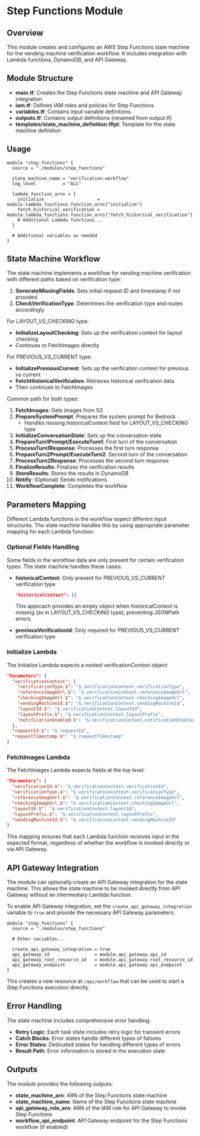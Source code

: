# Step Functions Module


## Overview
This module creates and configures an AWS Step Functions state machine for the vending machine verification workflow. It includes integration with Lambda functions, DynamoDB, and API Gateway.

## Module Structure

- **main.tf**: Creates the Step Functions state machine and API Gateway integration
- **iam.tf**: Defines IAM roles and policies for Step Functions
- **variables.tf**: Contains input variable definitions
- **outputs.tf**: Contains output definitions (renamed from output.tf)
- **templates/state_machine_definition.tftpl**: Template for the state machine definition

## Usage

```hcl
module "step_functions" {
  source = "./modules/step_functions"
  
  state_machine_name = "verification-workflow"
  log_level          = "ALL"
  
  lambda_function_arns = {
    initialize                    = module.lambda_functions.function_arns["initialize"]
    fetch_historical_verification = module.lambda_functions.function_arns["fetch_historical_verification"]
    # Additional Lambda functions...
  }
  
  # Additional variables as needed
}
```

## State Machine Workflow

The state machine implements a workflow for vending machine verification with different paths based on verification type:

1. **GenerateMissingFields**: Sets initial request ID and timestamp if not provided
2. **CheckVerificationType**: Determines the verification type and routes accordingly

For LAYOUT_VS_CHECKING type:
- **InitializeLayoutChecking**: Sets up the verification context for layout checking
- Continues to FetchImages directly

For PREVIOUS_VS_CURRENT type:
- **InitializePreviousCurrent**: Sets up the verification context for previous vs current
- **FetchHistoricalVerification**: Retrieves historical verification data
- Then continues to FetchImages

Common path for both types:
1. **FetchImages**: Gets images from S3
2. **PrepareSystemPrompt**: Prepares the system prompt for Bedrock
   - Handles missing historicalContext field for LAYOUT_VS_CHECKING type
3. **InitializeConversationState**: Sets up the conversation state
4. **PrepareTurn1Prompt/ExecuteTurn1**: First turn of the conversation
5. **ProcessTurn1Response**: Processes the first turn response
6. **PrepareTurn2Prompt/ExecuteTurn2**: Second turn of the conversation
7. **ProcessTurn2Response**: Processes the second turn response
8. **FinalizeResults**: Finalizes the verification results
9. **StoreResults**: Stores the results in DynamoDB
10. **Notify**: (Optional) Sends notifications
11. **WorkflowComplete**: Completes the workflow

## Parameters Mapping

Different Lambda functions in the workflow expect different input structures. The state machine handles this by using appropriate parameter mapping for each Lambda function:

### Optional Fields Handling

Some fields in the workflow data are only present for certain verification types. The state machine handles these cases:

- **historicalContext**: Only present for PREVIOUS_VS_CURRENT verification type
  ```json
  "historicalContext": {}
  ```
  This approach provides an empty object when historicalContext is missing (as in LAYOUT_VS_CHECKING type), preventing JSONPath errors.

- **previousVerificationId**: Only required for PREVIOUS_VS_CURRENT verification type

### Initialize Lambda

The Initialize Lambda expects a nested verificationContext object:

```json
"Parameters": {
  "verificationContext": {
    "verificationType.$": "$.verificationContext.verificationType",
    "referenceImageUrl.$": "$.verificationContext.referenceImageUrl",
    "checkingImageUrl.$": "$.verificationContext.checkingImageUrl",
    "vendingMachineId.$": "$.verificationContext.vendingMachineId",
    "layoutId.$": "$.verificationContext.layoutId",
    "layoutPrefix.$": "$.verificationContext.layoutPrefix",
    "notificationEnabled.$": "$.verificationContext.notificationEnabled"
  },
  "requestId.$": "$.requestId",
  "requestTimestamp.$": "$.requestTimestamp"
}
```

### FetchImages Lambda

The FetchImages Lambda expects fields at the top level:

```json
"Parameters": {
  "verificationId.$": "$.verificationContext.verificationId",
  "verificationType.$": "$.verificationContext.verificationType",
  "referenceImageUrl.$": "$.verificationContext.referenceImageUrl",
  "checkingImageUrl.$": "$.verificationContext.checkingImageUrl",
  "layoutId.$": "$.verificationContext.layoutId",
  "layoutPrefix.$": "$.verificationContext.layoutPrefix",
  "vendingMachineId.$": "$.verificationContext.vendingMachineId"
}
```

This mapping ensures that each Lambda function receives input in the expected format, regardless of whether the workflow is invoked directly or via API Gateway.

## API Gateway Integration

The module can optionally create an API Gateway integration for the state machine. This allows the state machine to be invoked directly from API Gateway without an intermediary Lambda function.

To enable API Gateway integration, set the `create_api_gateway_integration` variable to `true` and provide the necessary API Gateway parameters:

```hcl
module "step_functions" {
  source = "./modules/step_functions"
  
  # Other variables...
  
  create_api_gateway_integration = true
  api_gateway_id                 = module.api_gateway.api_id
  api_gateway_root_resource_id   = module.api_gateway.root_resource_id
  api_gateway_endpoint           = module.api_gateway.api_endpoint
}
```

This creates a new resource at `/api/workflow` that can be used to start a Step Functions execution directly.

## Error Handling

The state machine includes comprehensive error handling:

- **Retry Logic**: Each task state includes retry logic for transient errors
- **Catch Blocks**: Error states handle different types of failures
- **Error States**: Dedicated states for handling different types of errors
- **Result Path**: Error information is stored in the execution state

## Outputs

The module provides the following outputs:

- **state_machine_arn**: ARN of the Step Functions state machine
- **state_machine_name**: Name of the Step Functions state machine
- **api_gateway_role_arn**: ARN of the IAM role for API Gateway to invoke Step Functions
- **workflow_api_endpoint**: API Gateway endpoint for the Step Functions workflow (if enabled)
